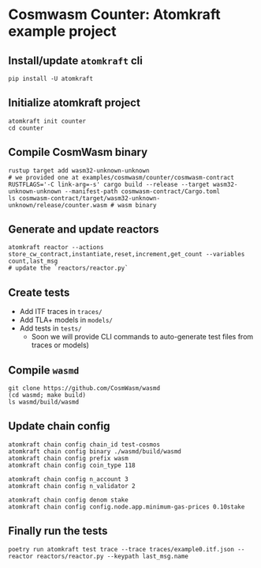 # Cosmwasm Counter: Atomkraft example project

## Install/update `atomkraft` cli

```
pip install -U atomkraft
```

## Initialize atomkraft project

```
atomkraft init counter
cd counter
```

## Compile CosmWasm binary

```
rustup target add wasm32-unknown-unknown
# we provided one at examples/cosmwasm/counter/cosmwasm-contract
RUSTFLAGS='-C link-arg=-s' cargo build --release --target wasm32-unknown-unknown --manifest-path cosmwasm-contract/Cargo.toml
ls cosmwasm-contract/target/wasm32-unknown-unknown/release/counter.wasm # wasm binary
```

## Generate and update reactors

```
atomkraft reactor --actions store_cw_contract,instantiate,reset,increment,get_count --variables count,last_msg
# update the `reactors/reactor.py`
```

## Create tests

- Add ITF traces in `traces/`
- Add TLA+ models in `models/`
- Add tests in `tests/`
  - Soon we will provide CLI commands to auto-generate test files from traces or models)

## Compile `wasmd`

```
git clone https://github.com/CosmWasm/wasmd
(cd wasmd; make build)
ls wasmd/build/wasmd
```

## Update chain config

```
atomkraft chain config chain_id test-cosmos
atomkraft chain config binary ./wasmd/build/wasmd
atomkraft chain config prefix wasm
atomkraft chain config coin_type 118

atomkraft chain config n_account 3
atomkraft chain config n_validator 2

atomkraft chain config denom stake
atomkraft chain config config.node.app.minimum-gas-prices 0.10stake
```

## Finally run the tests

```
poetry run atomkraft test trace --trace traces/example0.itf.json --reactor reactors/reactor.py --keypath last_msg.name
```

